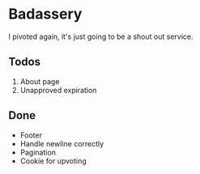 Badassery
========

I pivoted again, it's just going to be a shout out service.

Todos
-----
1. About page
2. Unapproved expiration

Done
-----
* Footer
* Handle newline correctly
* Pagination
* Cookie for upvoting
